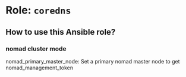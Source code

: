 # Role: `coredns`

## How to use this Ansible role?

### nomad cluster mode

nomad_primary_master_node: Set a primary nomad master node to get nomad_management_token